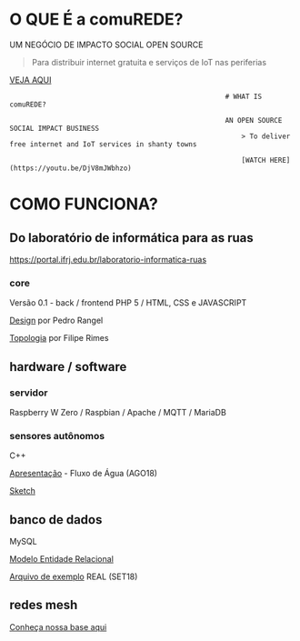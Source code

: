 

# O QUE É a comuREDE?

UM NEGÓCIO DE IMPACTO SOCIAL OPEN SOURCE
   > Para distribuir internet gratuita e serviços de IoT nas periferias

[VEJA AQUI](https://www.facebook.com/comuREDE/videos/897710280400227/)


                                                         # WHAT IS comuREDE?

                                                         AN OPEN SOURCE SOCIAL IMPACT BUSINESS
                                                             > To deliver free internet and IoT services in shanty towns

                                                             [WATCH HERE](https://youtu.be/DjV8mJWbhzo)


# COMO FUNCIONA?
    
## Do laboratório de informática para as ruas
https://portal.ifrj.edu.br/laboratorio-informatica-ruas

### core

Versão 0.1 - back / frontend
PHP 5 / HTML, CSS e JAVASCRIPT

[Design](https://olha.ai/gRUrx) por Pedro Rangel

[Topologia](https://olha.ai/BlYuA) por Filipe Rimes    
   
## hardware / software

### servidor
Raspberry W Zero / Raspbian / Apache / MQTT / MariaDB 

### sensores autônomos
C++

[Apresentação](https://olha.ai/imh6d) - Fluxo de Água (AGO18)
              

[Sketch](https://olha.ai/bYlY1)

## banco de dados
MySQL

[Modelo Entidade Relacional](https://olha.ai/2fUSM)

[Arquivo de exemplo](https://olha.ai/V2aP2) REAL (SET18)


## redes mesh

[Conheça nossa base aqui](https://commotionwireless.net/)
